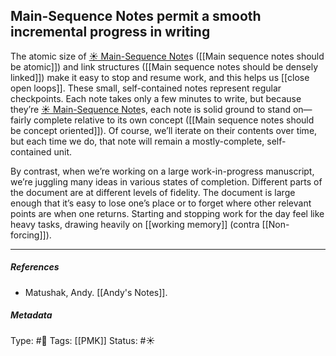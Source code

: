 ## Main-Sequence Notes permit a smooth incremental progress in writing  # 

The atomic size of [☀️ Main-Sequence Note](Main-Sequence%20Note)s ([[Main sequence notes should be atomic]]) and link structures ([[Main sequence notes should be densely linked]]) make it easy to stop and resume work, and this helps us [[close open loops]]. These small, self-contained notes represent regular checkpoints. Each note takes only a few minutes to write, but because they’re [☀️ Main-Sequence Note](Main-Sequence%20Note)s, each note is solid ground to stand on—fairly complete relative to its own concept ([[Main sequence notes should be concept oriented]]). Of course, we’ll iterate on their contents over time, but each time we do, that note will remain a mostly-complete, self-contained unit.

By contrast, when we’re working on a large work-in-progress manuscript, we’re juggling many ideas in various states of completion. Different parts of the document are at different levels of fidelity. The document is large enough that it’s easy to lose one’s place or to forget where other relevant points are when one returns. Starting and stopping work for the day feel like heavy tasks, drawing heavily on [[working memory]] (contra [[Non-forcing]]).

___

##### References

- Matushak, Andy. [[Andy's Notes]].

##### Metadata

Type: #🔴 
Tags: [[PMK]]
Status: #☀️ 